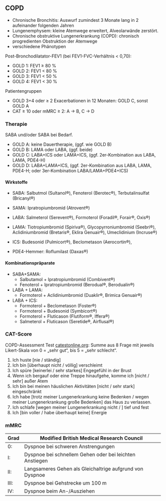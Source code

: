## COPD

* Chronische Bronchitis: Auswurf zumindest 3 Monate lang in 2 aufeinander folgenden Jahren
* Lungenemphysem: kleine Atemwege erweitert, Alveolarwände zerstört.
* Chronische obstruktive Lungenerkrankung (COPD): chronisch progredienten Obstruktion der Atemwege
* verschiedene Phänotypen

Post-Bronchodilatator-FEV1 (bei FEV1-FVC-Verhältnis < 0,70):
* GOLD 1: FEV1 ≥ 80 %
* GOLD 2: FEV1 < 80 %
* GOLD 3: FEV1 < 50 %
* GOLD 4: FEV1 < 30 %

Patientengruppen

- GOLD 3+4 oder ≥ 2 Exacerbationen in 12 Monaten: GOLD C, sonst GOLD A
- CAT ≥ 10 oder mMRC ≥ 2: A → B, C → D

### Therapie

SABA und/oder SABA bei Bedarf.

- GOLD A: keine Dauertherapie, (ggf. wie GOLD B)
- GOLD B: LAMA oder LABA, (ggf. beide)
- GOLD C: LABA+ICS oder LAMA+ICS, (ggf. 2er-Kombination aus LABA, LAMA, PDE4-H)
- GOLD D: LABA+LAMA+ICS, (ggf. 2er-Kombination aus LABA, LAMA, PDE4-H; oder 3er-Kombination LABA/LAMA+PDE4+ICS)

#### Wirkstoffe

- SABA: Salbutmol (Sultanol®), Fenoterol (Berotec®), Terbutalinsulfat (Bricanyl®)
- SAMA: Ipratropiumbromid (Atrovent®)
- LABA: Salmeterol (Serevent®),  Formoterol (Foradil®, Forair®, Oxis®)
- LAMA: Tiotropiumbromid (Spiriva®), Glycopyrroniumbromid (Seebri®), Aclidiniumbromid (Bretaris®, Eklira Genuair®), Umeclidinium (Incruse®)

- ICS: Budesonid (Pulmicort®), Beclometason (Aerocortin®), 
- PDE4-Hemmer: Roflumilast (Daxas®)

#### Kombinationspräparate

- SABA+SAMA:
	- Salbutamol + Ipratropiumbromid (Combivent®)
	- Fenoterol + Ipratropiumbromid (Berodual®, Berodualin®)
 - LABA + LAMA:
	- Formoterol + Aclidiniumbromid (Duaklir®, Brimica Genuair®)
- LABA + ICS:
	- Formoterol + Beclometason (Foster®)
	- Formoterol + Budesonid (Symbicort®)
	- Formoterol + Fluticason (Flutiform®, Iffera®)
	- Salmeterol + Fluticason (Seretide®, Airflusal®)


### CAT-Score

COPD-Assessment Test [catestonline.org](http://catestonline.org/english/index_German.htm): 
Summe aus 8 Frage mit jeweils Likert-Skala von 0 = „sehr gut“, bis 5 = „sehr schlecht“.

1. Ich huste [nie / ständig]
2. Ich bin [überhaupt nicht / völlig] verschleimt
3. Ich spüre [keinerlei / sehr starkes] Engegefühl in der Brust
4. Wenn ich bergauf oder eine Treppe hinaufgehe, komme ich [nicht / sehr] außer Atem
5. Ich bin bei meinen häuslichen Aktivitäten [nicht / sehr stark] eingeschränkt
6. Ich habe [trotz meiner Lungenerkrankung keine Bedenken / wegen meiner Lungenerkrankung große Bedenken] das Haus zu verlassen.
7. Ich schlafe [wegen meiner Lungenerkrankung nicht / ] tief und fest
8. Ich [bin voller / habe überhaupt keine] Energie

### mMRC

Grad| Modified British Medical Research Council
---	| ---
0:	| Dyspnoe bei schweren Anstrengungen
I:	| Dyspnoe bei schnellem Gehen oder bei leichten Anstiegen
II:	| Langsameres Gehen als Gleichaltrige aufgrund von Dyspnoe
III:	| Dyspnoe bei Gehstrecke um 100 m
IV:	| Dyspnoe beim An-/Ausziehen

